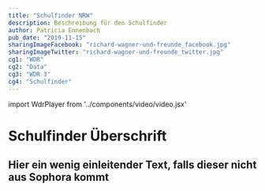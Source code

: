 ```yaml
---
title: "Schulfinder NRW"
description: Beschreibung für den Schulfinder
author: Patricia Ennenbach
pub_date: "2019-11-15"
sharingImageFacebook: "richard-wagner-und-freunde_facebook.jpg"
sharingImageTwitter: "richard-wagner-und-freunde_twitter.jpg"
cg1: "WDR"
cg2: "Data"
cg3: "WDR 3"
cg4: "Schulfinder"
---
```


import WdrPlayer from '../components/video/video.jsx'

# Schulfinder Überschrift

## Hier ein wenig einleitender Text, falls dieser nicht aus Sophora kommt

<WdrPlayer videoId="2048368" videoSrc="https://wdradaptiv-vh.akamaihd.net/i/medp/ondemand/weltweit/fsk0/184/1841840/,1841840_21642113,1841840_21642108,1841840_21642110,1841840_21642109,1841840_21642112,1841840_21642111,.mp4.csmil/master.m3u8" videoPoster="https://www1.wdr.de/fernsehen/abenteuer-erde/kuestenotter-100~_v-gseapremiumxl.jpg" />

